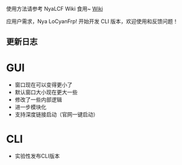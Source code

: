 使用方法请参考 NyaLCF Wiki 食用~ [Wiki](https://docs-nyalcf.1l1.icu)

应用户需求，Nya LoCyanFrp! 开始开发 CLI 版本，欢迎使用和反馈问题！

## 更新日志

# GUI
- 窗口现在可以变得更小了
- 默认窗口大小现在更大一些
- 修改了一些内部逻辑
- 进一步模块化
- 支持深度链接启动（官网一键启动）

# CLI

- 实验性发布CLI版本
<!-- Some change log here -->
